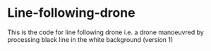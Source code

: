# Line-following-drone
This is the code for line following drone i.e. a drone manoeuvred by processing black line in the white background (version 1)
